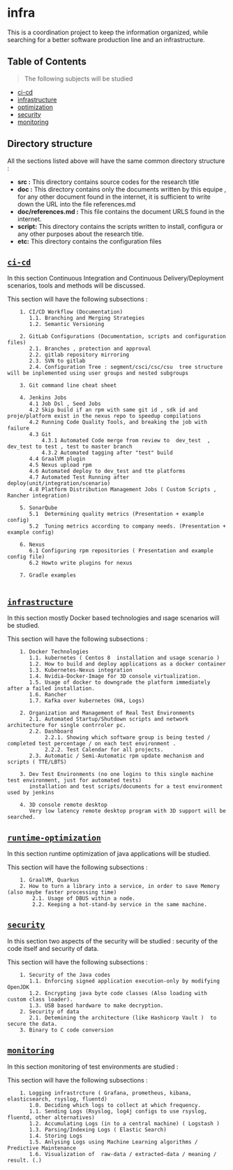 # infra
This is a coordination project to keep the information organized, while searching for a better software production line and an infrastructure.



## Table of Contents 

> The following subjects will be studied

- [ci-cd](#ci-cd)
- [infrastructure](#infrastructure)
- [optimization](#optimization)
- [security](#security)
- [monitoring](#monitoring)

## Directory structure

All the sections listed above will have the same common directory structure :
- **src :** This directory contains source codes for the research title
- **doc :** This directory contains only the documents written by this equipe , for any other document found in the internet, it is sufficient to write down the URL into the file references.md
- **doc/references.md :** This file contains the document URLS found in the internet.
- **script:** This directory contains the scripts written to install, configura or any other purposes about the research title.
- **etc:** This directory contains the configuration files 

## <a href="ci-cd/" target="_blank">`ci-cd`</a>

In this section Continuous Integration and Continuous Delivery/Deployment  scenarios, tools and methods will be discussed.

This section will have the following subsections :

``` 
    1. CI/CD Workflow (Documentation)
       1.1. Branching and Merging Strategies
       1.2. Semantic Versioning
       
    2. GitLab Configurations (Documentation, scripts and configuration files)
       2.1. Branches , protection and approval
       2.2. gitlab repository mirroring
       2.3. SVN to gitlab
       2.4. Configuration Tree : segment/csci/csc/csu  tree structure will be inplemented using user groups and nested subgroups
       
    3. Git command line cheat sheet
    
    4. Jenkins Jobs
       4.1 Job Dsl , Seed Jobs
       4.2 Skip build if an rpm with same git id , sdk id and proje/platform exist in the nexus repo to speedup compilations
       4.2 Running Code Quality Tools, and breaking the job with failure
       4.3 Git 
           4.3.1 Automated Code merge from review to  dev_test  , dev_test to test , test to master branch 
           4.3.2 Automated tagging after "test" build
       4.4 GraalVM plugin
       4.5 Nexus upload rpm
       4.6 Automated deploy to dev_test and tte platforms
       4.7 Automated Test Running after deploy(unit/integration/scenario)
       4.8 Platform Distribution Management Jobs ( Custom Scripts , Rancher integration)
       
    5. SonarQube
       5.1  Determining quality metrics (Presentation + example config)
       5.2  Tuning metrics according to company needs. (Presentation + example config)
    
    6. Nexus
       6.1 Configuring rpm repositories ( Presentation and example config file)
       6.2 Howto write plugins for nexus
       
    7. Gradle examples
   
```

## <a href="ci-cd/" target="_blank">`infrastructure`</a>

In this section mostly Docker based technologies and ısage scenarios will be studied.

This section will have the following subsections :

``` 
    1. Docker Technologies
       1.1. kubernetes ( Centos 8  installation and usage scenario )  
       1.2. How to build and deploy applications as a docker container
       1.3. Kubernetes-Nexus integration
       1.4. Nvidia-Docker-Image for 3D console virtualization.
       1.5. Usage of docker to downgrade the platform immediately after a failed installation.
       1.6. Rancher
       1.7. Kafka over kubernetes (HA, Logs)
       
    2. Organization and Management of Real Test Environments
       2.1. Automated Startup/Shutdown scripts and network architecture for single contrroler pc.
       2.2. Dashboard
            2.2.1. Showing which software group is being tested / completed test percentage / on each test environment .
            2.2.2. Test Calendar for all projects.  
       2.3. Automatic / Semi-Automatic rpm update mechanism and scripts ( TTE/LBTS)

    3. Dev Test Environments (no one logins to this single machine test environment, just for automated tests)
       installation and test scripts/documents for a test environment used by jenkins  

    4. 3D console remote desktop
       Very low latency remote desktop program with 3D support will be searched.
``` 

## <a href="ci-cd/" target="_blank">`runtime-optimization`</a>
In this section runtime optimization of java applications will be studied.

This section will have the following subsections :

``` 
    1. GraalVM, Quarkus
    2. How to turn a library into a service, in order to save Memory (also maybe faster processing time)
        2.1. Usage of DBUS within a node.
        2.2. Keeping a hot-stand-by service in the same machine.        
``` 
## <a href="ci-cd/" target="_blank">`security`</a>
In this section two aspects of the security will be studied : security of the code itself and security of data.
 
 
This section will have the following subsections :

``` 
    1. Security of the Java codes
       1.1. Enforcing signed application execution-only by modifying OpenJDK
       1.2. Encrypting java byte code classes (Also loading with custom class loader).
       1.3. USB based hardware to make decryption.
    2. Security of data 
       2.1. Detemining the architecture (like Hashicorp Vault )  to secure the data.
    3. Binary to C code conversion

``` 

## <a href="ci-cd/" target="_blank">`monitoring`</a>

In this section monitoring of test environments are studied :
 
 
This section will have the following subsections :

``` 
    1. Logging infrastrcture ( Grafana, prometheus, kibana, elasticsearch, rsyslog, fluentd)
       1.0. Deciding which logs to collect at which frequency.
       1.1. Sending Logs (Rsyslog, log4j configs to use rsyslog, fluentd, other alternatives)
       1.2. Accumulating Logs (in to a central machine) ( Logstash )
       1.3. Parsing/Indexing Logs ( Elastic Search)
       1.4. Storing Logs 
       1.5. Anlysing Logs using Machine Learning algorithms / Predictive Maintenance
       1.6. Visualization of  raw-data / extracted-data / meaning / result. (.)
``` 



